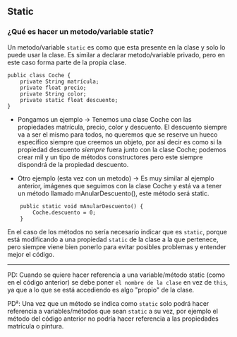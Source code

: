 ## Static

### ¿Qué es hacer un metodo/variable static?

Un metodo/variable ```static``` es como que esta presente en la clase y solo lo puede usar la clase. Es similar a declarar metodo/variable privado, pero en este caso forma parte de la propia clase.

``` 
public class Coche {
    private String matrícula;
    private float precio;
    private String color;
    private static float descuento;
}
```

+ Pongamos un ejemplo -> Tenemos una clase Coche con las propiedades matrícula, precio, color y descuento. El descuento siempre va a ser el mismo para todos, no queremos que se reserve un hueco específico siempre que creemos un objeto, por así decir es como si la propiedad descuento *siempre* fuera junto con la clase Coche; podemos crear mil y un tipo de métodos constructores pero este siempre dispondrá de la propiedad descuento.

+ Otro ejemplo (esta vez con un metodo) -> Es muy similar al ejemplo anterior, imágenes que seguimos con la clase Coche y está va a tener un método llamado mAnularDescuento(), este método será static.
```
    public static void mAnularDescuento() {
        Coche.descuento = 0;
    }
```
En el caso de los métodos no sería necesario indicar que es ```static```, porque está modificando a una propiedad ```static``` de la clase a la que pertenece, pero siempre viene bien ponerlo para evitar posibles problemas y entender mejor el código.

---

PD: Cuando se quiere hacer referencia a una variable/método static (como en el código anterior) se debe poner ```el nombre de la clase``` en vez de ```this```, ya que a lo que se está accediendo es algo "propio" de la clase.

PD²: Una vez que un método se indica como ```static``` solo podrá hacer referencia a variables/métodos que sean ```static``` a su vez, por ejemplo el método del código anterior no podría hacer referencia a las propiedades matrícula o pintura.